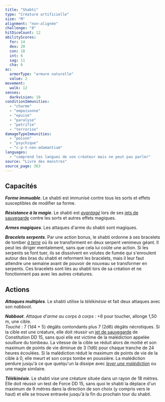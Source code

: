 ```yaml
---
title: "Shabti"
type: "Créature artificielle"
size: "M"
alignment: "non-alignée"
challenge: "8"
hitDiceCount: 12
abilityScores:
  for: 14
  dex: 20
  con: 18
  int: 6
  sag: 11
  cha: 6
ac:
  armorType: "armure naturelle"
  value: 2
movement:
  walk: 12
senses:
  darkvision: 18
conditionImmunities:
  - "charme"
  - "empoisonne"
  - "epuise"
  - "paralyse"
  - "petrifie"
  - "terrorise"
damageTypeImmunities:
  - "poison"
  - "psychique"
  - "c-p-t-non-adamantium"
languages:
  - "comprend les langues de son créateur mais ne peut pas parler"
source: "Livre des monstres"
source_page: 363
---
```

## Capacités
_**Forme immuable**_. Le shabti est immunisé contre tous les sorts et effets susceptibles de modifier sa forme.

_**Résistance à la magie**_. Le shabti est [_avantagé_](/utiliser-les-caracteristiques/#avantage-et-desavantage) lors de ses [jets de sauvegarde](/utiliser-les-caracteristiques/#jets-de-sauvegarde) contre les sorts et autres effets magiques.

_**Armes magiques**_. Les attaques d'arme du shabti sont magiques.

_**Bracelets serpents**_. Par une action bonus, le shabti ordonne à ses bracelets de tomber [_à terre_](/gerer-la-sante-du-personnage/#a-terre) où ils se transforment en deux serpent venimeux géant. Il peut les diriger mentalement, sans que cela lui coûte une action. Si les serpents se font tuer, ils se dissolvent en volutes de fumée qui s'enroulent autour des bras du shabti et reforment les bracelets, mais il leur faut attendre une semaine avant de pouvoir de nouveau se transformer en serpents. Ces bracelets sont liés au shabti lors de sa création et ne fonctionnent pas avec les autres créatures.

## Actions
_**Attaques multiples**_. Le shabti utilise la _télékinésie_ et fait deux attaques avec son _nabboot_.

_**Nabboot**_. _Attaque d'arme au corps à corps_ : +8 pour toucher, allonge 1,50 m, une cible.  
_Touché_ : 7 (1d4 + 5) dégâts contondants plus 7 (2d6) dégâts nécrotiques. Si la cible est une créature, elle doit réussir un [jet de sauvegarde](/utiliser-les-caracteristiques/#jets-de-sauvegarde) de Constitution DD 15, sans quoi elle est victime de la malédiction appelée souillure du tombeau. La vitesse de la cible se réduit alors de moitié et son maximum de points de vie diminue de 3 (1d6) pour chaque tranche de 24 heures écoulées. Si la malédiction réduit le maximum de points de vie de la cible à 0, elle meurt et son corps tombe en poussière. La malédiction perdure jusqu'à ce que quelqu'un la dissipe avec [_lever une malédiction_](/grimoire/lever-une-malediction/) ou une magie similaire.

_**Télékinésie**_. Le shabti vise une créature située dans un rayon de 18 mètres. Elle doit réussir un test de Force DD 15, sans quoi le shabti la déplace d'un maximum de 9 mètres dans la direction de son choix (y compris vers le haut) et elle se trouve entravée jusqu'à la fin du prochain tour du shabti.
